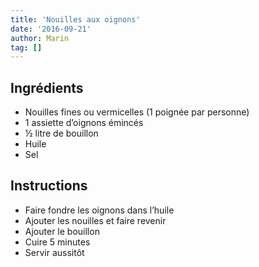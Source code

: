 ```yaml
---
title: 'Nouilles aux oignons'
date: '2016-09-21'
author: Marin
tag: []
---
```

## Ingrédients
- Nouilles fines ou vermicelles (1 poignée par personne)
- 1 assiette d’oignons émincés
- ½ litre de bouillon
- Huile
- Sel

## Instructions
- Faire fondre les oignons dans l’huile
- Ajouter les nouilles et faire revenir
- Ajouter le bouillon
- Cuire 5 minutes
- Servir aussitôt

